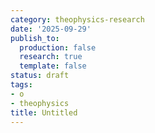 ```yaml
---
category: theophysics-research
date: '2025-09-29'
publish_to:
  production: false
  research: true
  template: false
status: draft
tags:
- o
- theophysics
title: Untitled
---
```

   
